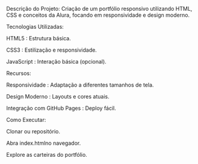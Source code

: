 Descrição do Projeto:
Criação de um portfólio responsivo utilizando HTML, CSS e conceitos da Alura, focando em responsividade e design moderno.

Tecnologias Utilizadas:

HTML5 : Estrutura básica.

CSS3 : Estilização e responsividade.

JavaScript : Interação básica (opcional).

Recursos:

Responsividade : Adaptação a diferentes tamanhos de tela.

Design Moderno : Layouts e cores atuais.

Integração com GitHub Pages : Deploy fácil.

Como Executar:

Clonar ou repositório.

Abra index.htmlno navegador.

Explore as carteiras do portfólio.
